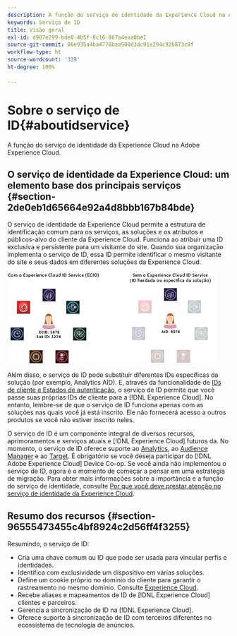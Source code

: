 ```yaml
---
description: A função do serviço de identidade da Experience Cloud na Adobe Experience Cloud.
keywords: Serviço de ID
title: Visão geral
exl-id: d907e299-bde0-4b5f-8c16-867a4eaa8be1
source-git-commit: 06e935a4ba4776baa900d3dc91e294c92b873c0f
workflow-type: ht
source-wordcount: '339'
ht-degree: 100%

---
```


# Sobre o serviço de ID{#aboutidservice}

A função do serviço de identidade da Experience Cloud na Adobe Experience Cloud.

<!--
mcvid-functionality.xml
-->

## O serviço de identidade da Experience Cloud: um elemento base dos principais serviços {#section-2de0eb1d65664e92a4d8bbb167b84bde}

O serviço de identidade da Experience Cloud permite a estrutura de identificação comum para os serviços, as soluções e os atributos e públicos-alvo do cliente da Experience Cloud. Funciona ao atribuir uma ID exclusiva e persistente para um visitante do site. Quando sua organização implementa o serviço de ID, essa ID permite identificar o mesmo visitante do site e seus dados em diferentes soluções da Experience Cloud.

![](assets/ecid-new.png)

Além disso, o serviço de ID pode substituir diferentes IDs específicas da solução (por exemplo, Analytics AID). E, através da funcionalidade de [IDs de cliente e Estados de autenticação](../reference/authenticated-state.md), o serviço de ID permite que você passe suas próprias IDs de cliente para a [!DNL Experience Cloud]. No entanto, lembre-se de que o serviço de ID funciona apenas com as soluções nas quais você já está inscrito. Ele não fornecerá acesso a outros produtos se você não estiver inscrito neles.

O serviço de ID é um componente integral de diversos recursos, aprimoramentos e serviços atuais e [!DNL Experience Cloud] futuros da. No momento, o serviço de ID oferece suporte ao [Analytics](http://www.adobe.com/br/marketing-cloud/web-analytics.html), ao [Audience Manager](http://www.adobe.com/br/marketing-cloud/data-management-platform.html) e ao [Target](http://www.adobe.com/br/marketing-cloud/testing-targeting.html). É obrigatório se você deseja participar do [!DNL Adobe Experience Cloud] Device Co-op. Se você ainda não implementou o serviço de ID, agora é o momento de começar a pensar em uma estratégia de migração. Para obter mais informações sobre a importância e a função do serviço de identidade, consulte [Por que você deve prestar atenção no serviço de identidade da Experience Cloud](http://blogs.adobe.com/digitalmarketing/analytics/why-new-adobe-marketing-cloud-id-service-should-be-on-your-radar/).

## Resumo dos recursos {#section-96555473455c4bf8924c2d56ff4f3255}

Resumindo, o serviço de ID:

* Cria uma chave comum ou ID que pode ser usada para vincular perfis e identidades.
* Identifica com exclusividade um dispositivo em várias soluções.
* Define um cookie próprio no domínio do cliente para garantir o rastreamento no mesmo domínio. Consulte [Experience Cloud](../introduction/cookies.md).
* Recebe aliases e mapeamentos de ID de [!DNL Experience Cloud] clientes e parceiros.
* Gerencia a sincronização de ID na [!DNL Experience Cloud].
* Oferece suporte à sincronização de ID com terceiros diferentes no ecossistema de tecnologia de anúncios.
